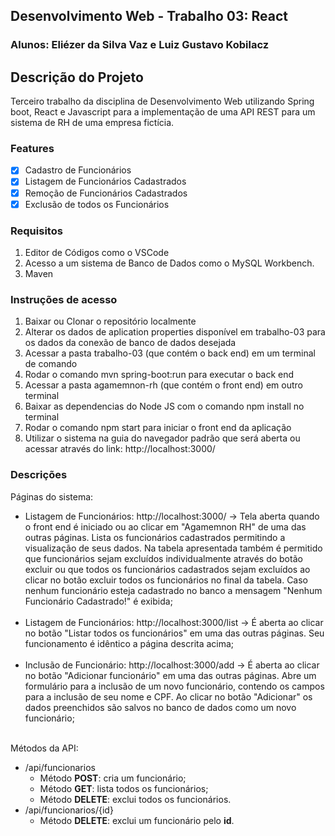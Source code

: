 ## Desenvolvimento Web - Trabalho 03: React

### **Alunos**: Eliézer da Silva Vaz e Luiz Gustavo Kobilacz

## Descrição do Projeto
<p>Terceiro trabalho da disciplina de Desenvolvimento Web utilizando Spring boot, React e Javascript para a implementação de uma API REST para um sistema de RH de uma empresa fictícia.</p>

### Features

- [x] Cadastro de Funcionários
- [x] Listagem de Funcionários Cadastrados
- [x] Remoção de Funcionários Cadastrados  
- [x] Exclusão de todos os Funcionários

### Requisitos
1) Editor de Códigos como o VSCode
2) Acesso a um sistema de Banco de Dados como o MySQL Workbench.
3) Maven

### Instruções de acesso
<p>
  
1) Baixar ou Clonar o repositório localmente
2) Alterar os dados de aplication properties disponível em trabalho-03 para os dados da conexão de banco de dados desejada
3) Acessar a pasta trabalho-03 (que contém o back end) em um terminal de comando
4) Rodar o comando mvn spring-boot:run para executar o back end
5) Acessar a pasta agamemnon-rh (que contém o front end) em outro terminal
6) Baixar as dependencias do Node JS com o comando npm install no terminal
7) Rodar o comando npm start para iniciar o front end da aplicação
8) Utilizar o sistema na guia do navegador padrão que será aberta ou acessar através do link: http://localhost:3000/

</p>

### Descrições

<p>
Páginas do sistema:
  
* Listagem de Funcionários: http://localhost:3000/ -> Tela aberta quando o front end é iniciado ou ao clicar em "Agamemnon RH" de uma das outras páginas. Lista os funcionários cadastrados permitindo a visualização de seus dados. Na tabela apresentada também é permitido que funcionários sejam excluídos individualmente através do botão excluir ou que todos os funcionários cadastrados sejam excluídos ao clicar no botão excluir todos os funcionários no final da tabela. Caso nenhum funcionário esteja cadastrado no banco a mensagem "Nenhum Funcionário Cadastrado!" é exibida;<br><br>
* Listagem de Funcionários: http://localhost:3000/list -> É aberta ao clicar no botão "Listar todos os funcionários" em uma das outras páginas. Seu funcionamento é idêntico a página descrita acima;<br><br>
* Inclusão de Funcionário: http://localhost:3000/add -> É aberta ao clicar no botão "Adicionar funcionário" em uma das outras páginas. Abre um formulário para a inclusão de um novo funcionário, contendo os campos para a inclusão de seu nome e CPF. Ao clicar no botão "Adicionar" os dados preenchidos são salvos no banco de dados como um novo funcionário;<br> <br>
</p>

<p>
Métodos da API:
  
* /api/funcionarios
  - Método **POST**: cria um funcionário;
  - Método **GET**: lista todos os funcionários;
  - Método **DELETE**: exclui todos os funcionários.
* /api/funcionarios/{id}
  - Método **DELETE**: exclui um funcionário pelo **id**.
</p>
